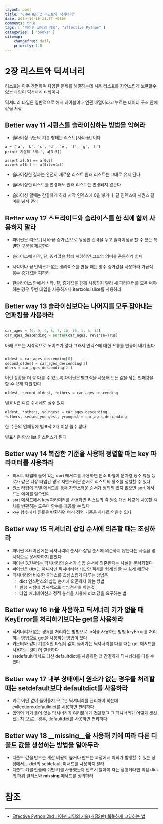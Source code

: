 ```yaml
---
layout: post
title: "CHAPTER 2 리스트와 딕셔너리"
date: 2024-10-18 21:27 +0900
comments: true
tags: [ "파이썬 코딩의 기술", "Effective Python" ]
categories: [ "books" ]
sitemap:
    changefreq: daily
    priority: 1.0
---
```


# 2장 리스트와 딕셔너리
리스트는 아주 간편하며 다양한 문제를 해결하는데 사용
리스트를 자연스럽게 보완할수 있는 타입이 딕셔너리 타입이다

딕셔너리 타입은 일반적으로 해시 테이블이나 연관 배열이라고 부르는 데이터 구조 안에 값을 저장

## Better way 11 시퀀스를 슬라이싱하는 방법을 익혀라

* 슬라이싱 구문의 기본 형태는 리스트[시작:끝] 이다

```
a = ['a', 'b', 'c', 'd', 'e', 'f', 'g', 'h']
print('가운데 2개:', a[3:5])
```

```
assert a[:5] == a[0:5]
assert a[5:] == a[5:len(a)]
```

* 슬라이싱한 결과는 완전히 새로운 리스트 원래 리스트는 그대로 유지 된다.
* 슬라이싱한 리스트를 변경해도 원래 리스트는 변경되지 않는다

* 슬라이싱 할때는 간결하게 하라 시작 인덱스에 0을 넣거나, 끝 인덱스에 시퀀스 길이를 넣지 말라


## Better way 12 스트라이드와 슬라이스를 한 식에 함께 사용하지 말라

* 파이썬은 리스트[시작:끝:증가값]으로 일정한 간격을 두고 슬라이싱을 할 수 있는 특별한 구문을 제공한다

* 슬라이스에 시작, 끝, 증가값을 함께 지정하면 코드의 의미를 혼동하기 쉽다
* 시작이나 끝 인덱스가 없는 슬라이스를 만들 때는 양수 증가값을 사용하라 가급적 음수 증가값을 피하라
* 한슬라이스 안에서 시작, 끝, 증가값을 함께 사용하지 말라 세 파라미터를 모두 써야 하는 경우 두번 대입을
    사용하거나 itertools.islice를 사용하라


## Better way 13 슬라이싱보다는 나머지를 모두 잡아내는 언패킹을 사용하라

```python

car_ages = [0, 9, 4, 8, 7, 20, 19, 1, 6, 15]
car_ages_descending = sorted(car_ages, reverse=True)

```
아래 코드는 시작적으로 노이즈가 많다
그래서 인덱스에 대한 오류를 만들어 내기 쉽다
```python

oldest = car_ages_descending[0]
second_oldest = car_ages_descending[1]
ohers = car_ages_descending[2:]

```

이런 상황을 더 잘 다룰 수 있도록 파이썬은 별표식을 사용해 모든 값을 담는 언패킹을 할 수 있게 지원 한다

```python
oldest, second_oldest, *others = car_ages_descending

```

별표식은 다른 위치에도 쓸수 있다

```python
oldest, *others, youngest = car_ages_descending
*others, second_youngest, youngest = car_ages_descending
```
한 수준의 언패킹에 별표식 2개 이상 쓸수 없다

별표식은 항상 list 인스턴스가 된다

## Better way 14 복잡한 기준을 사용해 정렬할 때는 key 파라미터를 사용하라

* 리스트 타입에 들어 있는 sort 메서드를 사용하면 원소 타입이 문자열 정수 튜플 등로가 같은 내장 타입인 경우 자연스러운 순서로 리스트의 원소를 정렬할 수 있다
* 원소 타입에 특별 메서드를 통해 자연스러운 순서가 정의되 있지 않으면 sort 메서드는 예외를 일으킨다
* sort 메서드에서 key 파라미터를 사용하면 리스트의 각 원소 대신 비교에 사용할 객체를 반환하는 도우미 함수를 제공할 수 있다
* key 함수에서 튜플을 반환하면 여러 정렬 기준을 하나로 역을수 있다


## Better way 15 딕셔너리 삽입 순서에 의존할 때는 조심하라

* 파이썬 3.6 이전에는 딕셔너리의 순서가 삽입 순서에 의존하지 않는다는 사실을 명시적으로 문서화하지 않았다
* 파이썬 3.7부터는 딕셔너리의 순서가 삽입 순서에 의존한다는 사실을 문서화했다
* 파이썬은 dict는 아니지만 딕셔너리와 비슷한 객체를 쉽게 만들 수 있게 해준다
* 딕셔너리와 비슷한 클래스를 조심스럽게 다루는 방법은 
  * dict 인스턴스의 삽입 순서에 의존하지 않는 방법
  * 실행 시점에 명시적으로 타입검사를 하는것
  * 타입 애너테이션과 정적 분석을 사용해 dict 값을 요구하는 법

## Better way 16 in을 사용하고 딕셔너리 키가 없을 때 KeyError를 처리하기보다는 get을 사용하라
* 딕셔너리가 없는 경우를 처리하는 방법으로 in식을 사용하는 방법 keyError를 처리하는 방법으로 get을 사용하는 방법이 있다
* 카운터와 같이 기본적인 타입의 값이 들어가는 딕셔너리를 다룰 때는 get 메서드를 사용하는 것이 더 깔끔하다
* setdefault 메서드 대신 defaultdict를 사용하면 더 간결하게 딕셔너리를 다룰 수 있다

## Better way 17 내부 상태에서 원소가 없는 경우를 처리할 때는 setdefault보다 defaultdict를 사용하라
* 키로 어떤 값이 들어올지 모르는 딕셔너리를 관리해야 하는데 collections.defaultdict를 사용하면 편리하다
* 임의의 키가 들어 있는 딕셔너리가 여러분에게 전달됐고 그 딕셔너리가 어떻게 생성됐는지 모르는 경우, defaultdict를 사용하면 편리하다

## Better way 18 __missing__을 사용해 키에 따라 다른 디폴트 값을 생성하는 방법을 알아두라
* 디폴드 값을 만드는 계산 비용이 높거나 만드는 과정에서 예외가 발생할 수 있는 상황에서는 dict의 setdefault 메서드를 사용하지 말라
* 디폴트 키를 만들때 어떤 키를 사용했는지 반드시 알아야 하는 상황이라면 직접 dict의 하위 클래스와 __missing__ 메서드를 정의하라

# 참조
-----

* [Effective Python 2nd 파이썬 코딩의 기술(개정2판) 똑똑하게 코딩하는 법](https://www.yes24.com/Product/Goods/94197582)
